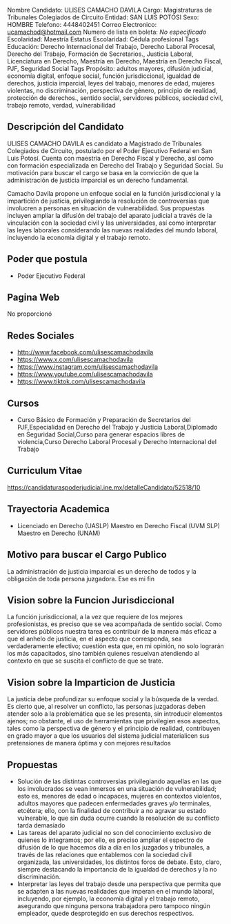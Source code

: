 Nombre Candidato: ULISES CAMACHO DAVILA
Cargo: Magistraturas de Tribunales Colegiados de Circuito
Entidad: SAN LUIS POTOSI
Sexo: HOMBRE
Telefono: 4448402451
Correo Electronico: ucamachod@hotmail.com
Numero de lista en boleta: *No especificado*
Escolaridad: Maestría
Estatus Escolaridad: Cédula profesional
Tags Educación: Derecho Internacional del Trabajo, Derecho Laboral Procesal, Derecho del Trabajo, Formación de Secretarios., Justicia Laboral, Licenciatura en Derecho, Maestría en Derecho, Maestría en Derecho Fiscal, PJF, Seguridad Social
Tags Propósito: adultos mayores, difusión judicial, economía digital, enfoque social, función jurisdiccional, igualdad de derechos, justicia imparcial, leyes del trabajo, menores de edad, mujeres violentas, no discriminación, perspectiva de género, principio de realidad, protección de derechos., sentido social, servidores públicos, sociedad civil, trabajo remoto, verdad, vulnerabilidad


## Descripción del Candidato 

ULISES CAMACHO DAVILA es candidato a Magistrado de Tribunales Colegiados de Circuito, postulado por el Poder Ejecutivo Federal en San Luis Potosí. Cuenta con maestría en Derecho Fiscal y Derecho, así como con formación especializada en Derecho del Trabajo y Seguridad Social. Su motivación para buscar el cargo se basa en la convicción de que la administración de justicia imparcial es un derecho fundamental.

Camacho Davila propone un enfoque social en la función jurisdiccional y la impartición de justicia, privilegiando la resolución de controversias que involucren a personas en situación de vulnerabilidad. Sus propuestas incluyen ampliar la difusión del trabajo del aparato judicial a través de la vinculación con la sociedad civil y las universidades, así como interpretar las leyes laborales considerando las nuevas realidades del mundo laboral, incluyendo la economía digital y el trabajo remoto.


## Poder que postula

- Poder Ejecutivo Federal


## Pagina Web

No proporcionó


## Redes Sociales

- http://www.facebook.com/ulisescamachodavila
- https://www.x.com/ulisescamachodavila
- https://www.instagram.com/ulisescamachodavila
- https://www.youtube.com/ulisescamachodavila
- https://www.tiktok.com/ulisescamachodavila


## Cursos

- Curso Básico de Formación y Preparación de Secretarios del PJF,Especialidad en Derecho del Trabajo y Justicia Laboral,Diplomado en Seguridad Social,Curso para generar espacios libres de violencia,Curso Derecho Laboral Procesal y Derecho Internacional del Trabajo


## Curriculum Vitae

https://candidaturaspoderjudicial.ine.mx/detalleCandidato/52518/10


## Trayectoria Academica

- Licenciado en Derecho (UASLP) Maestro en Derecho Fiscal (UVM SLP) Maestro en Derecho (UNAM)


## Motivo para buscar el Cargo Publico

La administración de justicia imparcial es un derecho de todos y la obligación de toda persona juzgadora. Ese es mi fin


## Vision sobre la Funcion Jurisdiccional

La función jurisdiccional, a la vez que requiere de los mejores profesionistas, es preciso que se vea acompañada de sentido social. Como servidores públicos nuestra tarea es contribuir de la manera más eficaz a que el anhelo de justicia, en el aspecto que corresponda, sea verdaderamente efectivo; cuestión esta que, en mi opinión, no solo lograrán los más capacitados, sino también quienes resuelvan atendiendo al contexto en que se suscita el conflicto de que se trate.


## Vision sobre la Imparticion de Justicia

La justicia debe profundizar su enfoque social y la búsqueda de la verdad. Es cierto que, al resolver un conflicto, las personas juzgadoras deben atender solo a la problemática que se les presenta, sin introducir elementos ajenos; no obstante, el uso de herramientas que privilegien esos aspectos, tales como la perspectiva de género y el principio de realidad, contribuyen en grado mayor a que los usuarios del sistema judicial materialicen sus pretensiones de manera óptima y con mejores resultados


## Propuestas

- Solución de las distintas controversias privilegiando aquellas en las que los involucrados se vean inmersos en una situación de vulnerabilidad; esto es, menores de edad o incapaces, mujeres en contextos violentos, adultos mayores que padecen enfermedades graves y/o terminales, etcétera; ello, con la finalidad de contribuir a no agravar su estado vulnerable, lo que sin duda ocurre cuando la resolución de su conflicto tarda demasiado
- Las tareas del aparato judicial no son del conocimiento exclusivo de quienes lo integramos; por ello, es preciso ampliar el espectro de difusión de lo que hacemos día a día en los juzgados y tribunales, a través de las relaciones que entablemos con la sociedad civil organizada, las universidades, los distintos foros de debate. Esto, claro, siempre destacando la importancia de la igualdad de derechos y la no discriminación.
- Interpretar las leyes del trabajo desde una perspectiva que permita que se adapten a las nuevas realidades que imperan en el mundo laboral, incluyendo, por ejemplo, la economía digital y el trabajo remoto, asegurando que ninguna persona trabajadora pero tampoco ningún empleador, quede desprotegido en sus derechos respectivos.

